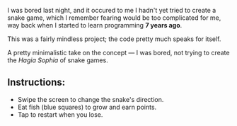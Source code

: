 I was bored last night, and it occured to me I hadn't yet tried to create a snake game,
which I remember fearing would be too complicated for me,
way back when I started to learn programming **7 years ago**.

This was a fairly mindless project; the code pretty much speaks for itself.

A pretty minimalistic take on the concept — I was bored, not trying to create the _Hagia Sophia_ of snake games.

**Instructions:**
-----
  * Swipe the screen to change the snake's direction.
  * Eat fish (blue squares) to grow and earn points.
  * Tap to restart when you lose.
